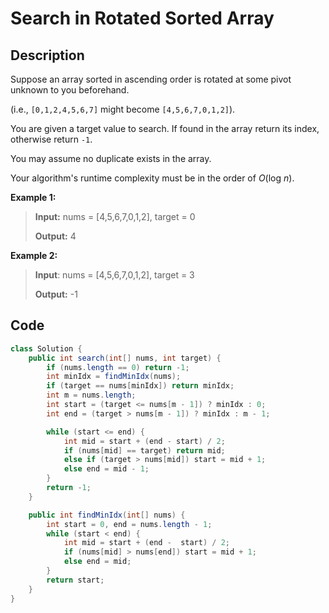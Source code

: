 # Search in Rotated Sorted Array

## Description

Suppose an array sorted in ascending order is rotated at some pivot unknown to you beforehand.

\(i.e., `[0,1,2,4,5,6,7]` might become `[4,5,6,7,0,1,2]`\).

You are given a target value to search. If found in the array return its index, otherwise return `-1`.

You may assume no duplicate exists in the array.

Your algorithm's runtime complexity must be in the order of _O_\(log _n_\).

**Example 1:**

> **Input:** nums = \[4,5,6,7,0,1,2\], target = 0 
>
> **Output:** 4

**Example 2:**

> **Input**: nums = \[4,5,6,7,0,1,2\], target = 3 
>
> **Output:** -1

## **Code**

```java
class Solution {
    public int search(int[] nums, int target) {
        if (nums.length == 0) return -1;
        int minIdx = findMinIdx(nums);
        if (target == nums[minIdx]) return minIdx;
        int m = nums.length;
        int start = (target <= nums[m - 1]) ? minIdx : 0;
        int end = (target > nums[m - 1]) ? minIdx : m - 1;

        while (start <= end) {
            int mid = start + (end - start) / 2;
            if (nums[mid] == target) return mid;
            else if (target > nums[mid]) start = mid + 1;
            else end = mid - 1;
        }
        return -1;
    }

    public int findMinIdx(int[] nums) {
        int start = 0, end = nums.length - 1;
        while (start < end) {
            int mid = start + (end -  start) / 2;
            if (nums[mid] > nums[end]) start = mid + 1;
            else end = mid;
        }
        return start;
    }
}
```

